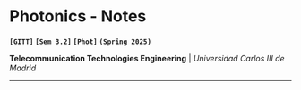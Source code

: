 # Photonics - Notes
**`[GITT]` `[Sem 3.2]` `[Phot]` `(Spring 2025)`**

**Telecommunication Technologies Engineering** | *Universidad Carlos III de Madrid*

---
